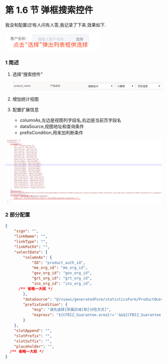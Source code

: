 # 第 1.6 节 弹框搜索控件

我没有配置过!有人问有人答,我记录了下来.效果如下.

<img src="./img/popup_dialog_3.png" alt="popup_dialog_3" style="zoom:50%;" />

### 1 简述

1. 选择“搜索控件”

   <img src="./img/popup_dialog_1.png" alt="popup_dialog_1" style="zoom:50%;" />

2. 增加统计视图
3. 配置扩展信息
   - columnAs,左边是视图列字段名,右边是当前页字段名
   - dataSource,视图地址和查询条件
   - prefixCondition,用来加判断条件

<img src="./img/popup_dialog_2.png" alt="popup_dialog_2" style="zoom:60%;" />

### 2 部分配置

```json
{
	"sign": "",
	"linkName": "",
	"linkType": "",
	"linkPathV": "",
	"selectData": {
		"columnAs": {
			"ID": "product_auth_id",
			"me_org_id": "me_org_id",
			"gov_org_id": "gov_org_id",
			"grt_org_id": "grt_org_id",
			"ins_org_id": "ins_org_id",
      /** 省略一大段 */
		},
		"dataSource": "@/views/generatedForm/statisticsForm/ProductQuery4Area.vue?area=${CFBIZ_Guarantee.area}&coop_mode=${CFBIZ_Guarantee.coop_mode}&biz_category=${CFBIZ_Guarantee.biz_category}",
		"prefixCondition": {
			"msg": "请先选择[所属区域]和[分险方式]",
			"express": "${CFBIZ_Guarantee.area}!=''&&${CFBIZ_Guarantee.coop_mode}!=''"
		}
	},
	"slotAppend": "",
	"slotPrefix": "",
	"slotSuffix": "",
	"placeholder": "",
  /** 省略一大段 */
}
```







